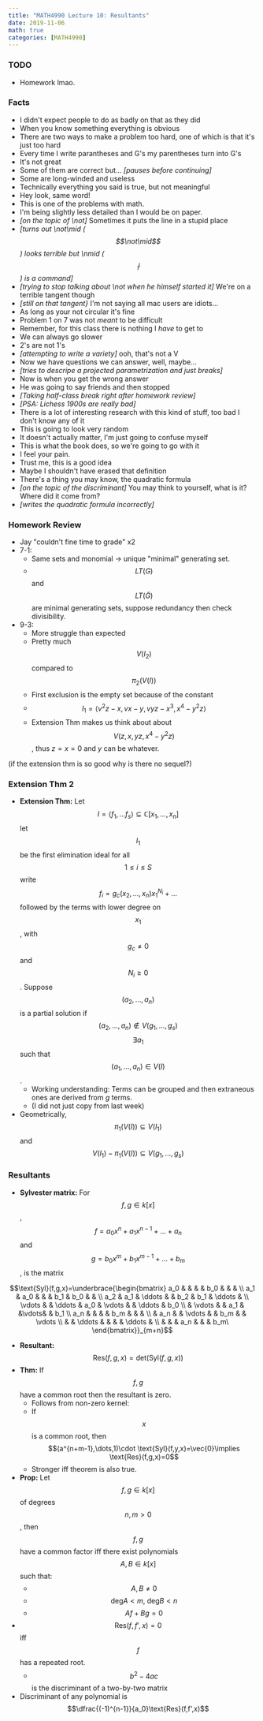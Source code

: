 ```yaml
---
title: "MATH4990 Lecture 10: Resultants"
date: 2019-11-06
math: true
categories: [MATH4990]
---
```


### TODO

- Homework lmao.

### Facts

- I didn't expect people to do as badly on that as they did
- When you know something everything is obvious
- There are two ways to make a problem too hard, one of which is that it's just too hard 
- Every time I write parantheses and G's my parentheses turn into G's
- It's not great
- Some of them are correct but... *[pauses before continuing]*
- Some are long-winded and useless
- Technically everything you said is true, but not meaningful
- Hey look, same word!
- This is one of the problems with math.
- I'm being slightly less detailed than I would be on paper.
- *[on the topic of \not]* Sometimes it puts the line in a stupid place
- *[turns out \not\mid ($$\not\mid$$) looks terrible but \nmid ($$\nmid$$) is a command]*
- *[trying to stop talking about \not when he himself started it]* We're on a terrible tangent though
- *[still on that tangent}* I'm not saying all mac users are idiots...
- As long as your not circular it's fine
- Problem 1 on 7 was not *meant* to be difficult
- Remember, for this class there is nothing I *have* to get to
- We can always go slower
- 2's are not 1's
- *[attempting to write a variety]* ooh, that's not a V
- Now we have questions we can answer, well, maybe...
- *[tries to descripe a projected parametrization and just breaks]*
- Now is when you get the wrong answer
- He was going to say friends and then stopped
- *[Taking half-class break right after homework review]*
- *[PSA: Lichess 1900s are really bad]*
- There is a lot of interesting research with this kind of stuff, too bad I don't know any of it
- This is going to look very random
- It doesn't actually matter, I'm just going to confuse myself
- This is what the book does, so we're going to go with it
- I feel your pain.
- Trust me, this is a good idea
- Maybe I shouldn't have erased that definition
- There's a thing you may know, the quadratic formula
- *[on the topic of the discriminant]* You may think to yourself, what is it? Where did it come from?
- *[writes the quadratic formula incorrectly]*

### Homework Review

- Jay "couldn't fine time to grade" x2
- 7-1: 
    - Same sets and monomial &rarr; unique "minimal" generating set.
    - $$LT(G)$$ and $$LT(\tilde{G})$$ are minimal generating sets, suppose redundancy then check divisibility.
- 9-3:
    - More struggle than expected
    - Pretty much $$V(I_2)$$ compared to $$\pi_2(V(I))$$
    - First exclusion is the empty set because of the constant
    - $$I_1=\langle v^2z-x,vx-y, vyz-x^3, x^4-y^2z\rangle$$
    - Extension Thm makes us think about about $$V(z,x,yz,x^4-y^2z)$$, thus $z=x=0$ and $y$ can be whatever.

(if the extension thm is so good why is there no sequel?)

### Extension Thm 2

- **Extension Thm:** Let $$I=\langle f_1,\dots f_s\rangle \subseteq \mathbb{C}[x_1,\dots,x_n]$$ let $$I_1$$ be the first elimination ideal for all $$1\leq i \leq S$$ write 
$$f_i = g_c(x_2,\dots,x_n)x_1^{N_i} + \dots$$ 
followed by the terms with lower degree on $$x_1$$, with $$g_c \neq 0$$ and $$N_i \geq 0$$. Suppose $$(a_2,\dots,a_n)$$ is a partial solution if $$(a_2,\dots,a_n)\notin V(g_1,\dots,g_s)$$ $$\exists a_1$$ such that $$(a_1,\dots,a_n)\in V(I)$$. 
    - Working understanding: Terms can be grouped and then extraneous ones are derived from $g$ terms.
    - (I did not just copy from last week)
- Geometrically, $$\pi_1(V(I))\subseteq V(I_1)$$ and $$V(I_1) - \pi_1(V(I)) \subseteq V(g_1,\dots,g_s)$$

### Resultants

- **Sylvester matrix:** For $$f,g\in k[x]$$, $$f=a_0x^n+a_1x^{n-1}+\dots+a_n$$ and $$g=b_0x^{m}+b_1x^{m-1}+\dots+b_m$$, is the matrix 

$$\text{Syl}(f,g,x)=\underbrace{\begin{bmatrix}
a_0 & & & & b_0 & & & \\
a_1 & a_0 & & & b_1 & b_0 & & \\
a_2 & a_1 &  \ddots & & b_2 & b_1 & \ddots & \\
\vdots & & \ddots & a_0 & \vdots & & \ddots & b_0 \\
& \vdots & & a_1 & &\vdots& & b_1 \\
a_n & & & & b_m & & & \\
& a_n & & \vdots & & b_m & & \vdots \\
& & \ddots & & & & \ddots & \\
& & & a_n & & & b_m\
\end{bmatrix}}_{m+n}$$

- **Resultant:** $$\text{Res}(f,g,x)=\text{det}(\text{Syl}(f,g,x))$$
- **Thm:** If $$f,g$$ have a common root then the resultant is zero.
    - Follows from non-zero kernel:
    - If $$x$$ is a common root, then $$(a^{n+m-1},\dots,1)\cdot \text{Syl}(f,y,x)=\vec{0}\implies \text{Res}(f,g,x)=0$$
    - Stronger iff theorem is also true.
- **Prop:** Let $$f,g\in k[x]$$ of degrees $$n,m>0$$, then $$f,g$$ have a common factor iff there exist polynomials $$A,B\in k[x]$$ such that:
    - $$A,B\neq 0$$
    - $$\text{deg}A < m,\ \text{deg}B< n$$
    - $$Af+Bg=0$$
- $$\text{Res}(f,f',x)=0$$ iff $$f$$ has a repeated root.
    - $$b^2-4ac$$ is the discriminant of a two-by-two matrix
- Discriminant of any polynomial is $$\dfrac{(-1)^{n-1}}{a_0}\text{Res}(f,f',x)$$
